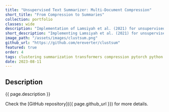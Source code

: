 ```yaml
---
title: "Unsupervised Text Summarizer: Multi-Document Compression"
short_title: "From Compression to Summaries"
collection: portfolio
classes: wide
description: "Implementation of Lamsiyah et al. (2021) for unsupervised multi-document extractive summarization, employing transformer and compression-based embeddings, supported by a three-dimensional scoring system for document/sentence relevance."
short_description: "Implementing Lamsiyah et al. (2021) for unsupervised text summarization using different compression techniques."
image_path: "/assets/images/clustsum.png"
github_url: "https://github.com/ereverter/clustsum"
featured: true
order: 4
tags: clustering summarization transformers compression pytorch python nlp
date: 2023-08-11
---
```


Description
-----------
{{ page.description }}

Check the [GitHub repository]({{ page.github_url }}) for more details.
